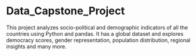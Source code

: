 # Data_Capstone_Project
This project analyzes socio-political and demographic indicators of all the countries using Python and pandas. It has a global dataset and explores democracy scores, gender representation, population distribution,  regional insights and many more.
